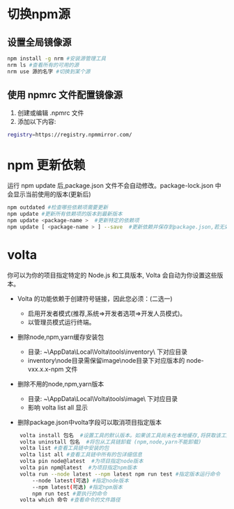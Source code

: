 # 切换npm源

## 设置全局镜像源

```bash
npm install -g nrm #安装源管理工具
nrm ls #查看所有的可用的源
nrm use 源的名字 #切换到某个源
```

## 使用 npmrc 文件配置镜像源

1. 创建或编辑 .npmrc 文件
2. 添加以下内容:

```bash
registry=https://registry.npmmirror.com/
```

# npm 更新依赖

运行 npm update 后,package.json 文件不会自动修改。package-lock.json 中会显示当前使用的版本(更新后)

```bash
npm outdated #检查哪些依赖项需要更新
npm update #更新所有依赖项的版本到最新版本
npm update <package-name >  #更新特定的依赖项
npm update [ <package-name > ] --save  #更新依赖并保存到package.json,若无效删除lock文件并重新npm i
```

# volta

你可以为你的项目指定特定的 Node.js 和工具版本, Volta 会自动为你设置这些版本。

- Volta 的功能依赖于创建符号链接，因此您必须：(二选一)
	- 启用开发者模式(推荐,系统=>开发者选项=>开发人员模式)。
	- 以管理员模式运行终端。

- 删除node,npm,yarn缓存安装包
	- 目录:  ~\AppData\Local\Volta\tools\inventory\ 下对应目录
	- inventory\node目录需保留image\node目录下对应版本的 node-vxx.x.x-npm 文件

- 删除不用的node,npm,yarn版本
	- 目录:  ~\AppData\Local\Volta\tools\image\ 下对应目录
	- 影响 volta list all 显示

- 删除package.json中volta字段可以取消项目指定版本

```bash
	volta install 包名  #设置工具的默认版本。如果该工具尚未在本地缓存,将获取该工具。
	volta uninstall 包名  #将包从工具链卸载 (npm,node,yarn不能卸载)
	volta list #查看工具链中安装的包
	volta list all #查看工具链中所有的包详细信息
	volta pin node@latest  #为项目指定node版本
	volta pin npm@latest  #为项目指定npm版本
	volta run --node latest --npm latest npm run test #指定版本运行命令
		--node latest(可选) #指定node版本
		--npm latest(可选) #指定npm版本
		npm run test #要执行的命令
	volta which 命令 #查看命令的文件路径
```

